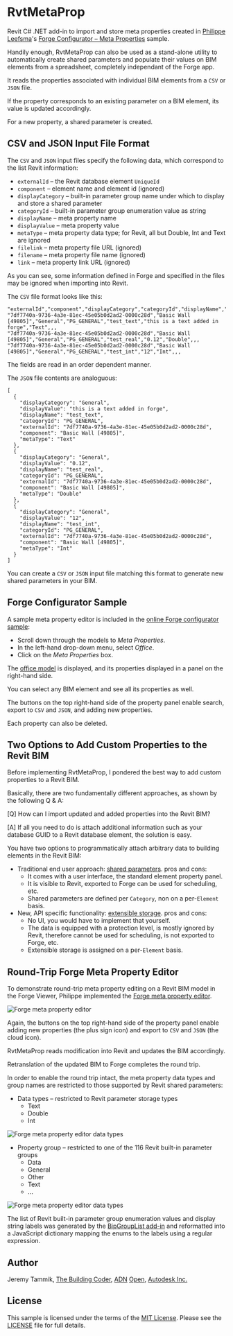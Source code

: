 # RvtMetaProp

Revit C# .NET add-in to import and store meta properties created
in [Philippe Leefsma](https://github.com/leefsmp)'s
[Forge Configurator &ndash; Meta Properties](https://forge-rcdb.autodesk.io/configurator?id=59780eec17d671029c53420e) sample.

Handily enough, RvtMetaProp can also be used as a stand-alone utility to automatically create shared parameters and populate their values on BIM elements from a spreadsheet, completely independant of the Forge app.

It reads the properties associated with individual BIM elements from a `CSV` or `JSON` file.

If the property corresponds to an existing parameter on a BIM element, its value is updated accordingly.

For a new property, a shared parameter is created.



## CSV and JSON Input File Format

The `CSV` and `JSON` input files specify the following data, which correspond to the list Revit information:

- `externalId` &ndash; the Revit database element `UniqueId`
- `component` &ndash; element name and element id (ignored)
- `displayCategory` &ndash; built-in parameter group name under which to display and store a shared parameter
- `categoryId` &ndash; built-in parameter group enumeration value as string
- `displayName` &ndash; meta property name
- `displayValue` &ndash; meta property value
- `metaType` &ndash; meta property data type; for Revit, all but Double, Int and Text are ignored
- `filelink` &ndash; meta property file URL (ignored)
- `filename` &ndash; meta property file name (ignored)
- `link` &ndash; meta property link URL (ignored)

As you can see, some information defined in Forge and specified in the files may be ignored when importing into Revit.

The `CSV` file format looks like this:

```
"externalId","component","displayCategory","categoryId","displayName","displayValue","metaType","filelink","filename","link"
"7df7740a-9736-4a3e-81ec-45e05b0d2ad2-0000c28d","Basic Wall [49805]","General","PG_GENERAL","test_text","this is a text added in forge","Text",,,
"7df7740a-9736-4a3e-81ec-45e05b0d2ad2-0000c28d","Basic Wall [49805]","General","PG_GENERAL","test_real","0.12","Double",,,
"7df7740a-9736-4a3e-81ec-45e05b0d2ad2-0000c28d","Basic Wall [49805]","General","PG_GENERAL","test_int","12","Int",,,
```

The fields are read in an order dependent manner.

The `JSON` file contents are analoguous:

```
[
  {
    "displayCategory": "General",
    "displayValue": "this is a text added in forge",
    "displayName": "test_text",
    "categoryId": "PG_GENERAL",
    "externalId": "7df7740a-9736-4a3e-81ec-45e05b0d2ad2-0000c28d",
    "component": "Basic Wall [49805]",
    "metaType": "Text"
  },
  {
    "displayCategory": "General",
    "displayValue": "0.12",
    "displayName": "test_real",
    "categoryId": "PG_GENERAL",
    "externalId": "7df7740a-9736-4a3e-81ec-45e05b0d2ad2-0000c28d",
    "component": "Basic Wall [49805]",
    "metaType": "Double"
  },
  {
    "displayCategory": "General",
    "displayValue": "12",
    "displayName": "test_int",
    "categoryId": "PG_GENERAL",
    "externalId": "7df7740a-9736-4a3e-81ec-45e05b0d2ad2-0000c28d",
    "component": "Basic Wall [49805]",
    "metaType": "Int"
  }
]
```

You can create a `CSV` or `JSON` input file matching this format to generate new shared parameters in your BIM.


## Forge Configurator Sample

A sample meta property editor is included in 
the [online Forge configurator sample](https://forge-rcdb.autodesk.io/configurator):

- Scroll down through the models to *Meta Properties*.
- In the left-hand drop-down menu, select *Office*.
- Click on the *Meta Properties* box.

The [office model](https://forge-rcdb.autodesk.io/configurator?id=59780eec17d671029c53420e) is
displayed, and its properties displayed in a panel on the right-hand side.

You can select any BIM element and see all its properties as well.

The buttons on the top right-hand side of the property panel enable search, export to `CSV` and `JSON`, and adding new properties.

Each property can also be deleted.


## Two Options to Add Custom Properties to the Revit BIM

Before implementing RvtMetaProp, I pondered the best way to add custom properties to a Revit BIM.

Basically, there are two fundamentally different approaches, as shown by the following Q &amp; A:

[Q] How can I import updated and added properties into the Revit BIM?

[A] If all you need to do is attach additional information such as your database GUID to a Revit database element, the solution is easy.

You have two options to programmatically attach arbitrary data to building elements in the Revit BIM:
 
- Traditional end user approach: [shared parameters](https://knowledge.autodesk.com/support/revit-products/learn-explore/caas/CloudHelp/cloudhelp/2015/ENU/Revit-Model/files/GUID-E7D12B71-C50D-46D8-886B-8E0C2B285988-htm.html). pros and cons:
    - It comes with a user interface, the standard element property panel.
    - It is visible to Revit, exported to Forge can be used for scheduling, etc.
    - Shared parameters are defined per `Category`, non on a per-`Element` basis.
- New, API specific functionality: [extensible storage](http://thebuildingcoder.typepad.com/blog/about-the-author.html#5.23). pros and cons:
    - No UI, you would have to implement that yourself.
    - The data is equipped with a protection level, is mostly ignored by Revit, therefore cannot be used for scheduling, is not exported to Forge, etc.
    - Extensible storage is assigned on a per-`Element` basis.


## Round-Trip Forge Meta Property Editor

To demonstrate round-trip meta property editing on a Revit BIM model in the Forge Viewer, Philippe implemented
the [Forge meta property editor](http://meta-editor.autodesk.link).

![Forge meta property editor](img/meta_editor.png "Forge meta property editor")

Again, the buttons on the top right-hand side of the property panel enable adding new properties (the plus sign icon) and export to `CSV` and `JSON` (the cloud icon).

RvtMetaProp reads modification into Revit and updates the BIM accordingly.

Retranslation of the updated BIM to Forge completes the round trip.

In order to enable the round trip intact, the meta property data types and group names are restricted to those supported by Revit shared parameters:

- Data types &ndash; restricted to Revit parameter storage types
    - Text
    - Double
    - Int
    
![Forge meta property editor data types](img/meta_editor_data_types.png "Forge meta property editor data types")
    
- Property group &ndash; restricted to one of the 116 Revit built-in parameter groups
    - Data
    - General
    - Other
    - Text
    - ...
    
![Forge meta property editor data types](img/meta_editor_param_group.png "Forge meta property editor parameter groups")

The list of Revit built-in parameter group enumeration values and display string labels was generated by
the [BipGroupList add-in](https://github.com/jeremytammik/BipGroupList) and
reformatted into a JavaScript dictionary mapping the enums to the labels using a regular expression.


## Author

Jeremy Tammik,
[The Building Coder](http://thebuildingcoder.typepad.com),
[ADN](http://www.autodesk.com/adn)
[Open](http://www.autodesk.com/adnopen),
[Autodesk Inc.](http://www.autodesk.com)


## License

This sample is licensed under the terms of the [MIT License](http://opensource.org/licenses/MIT).
Please see the [LICENSE](LICENSE) file for full details.
